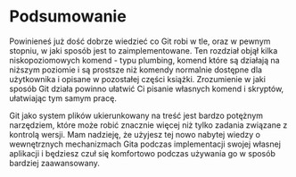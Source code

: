 # Podsumowanie

<!-- # Summary -->

Powinieneś już dość dobrze wiedzieć co Git robi w tle, oraz w pewnym stopniu, w jaki sposób jest to zaimplementowane. Ten rozdział objął kilka niskopoziomowych komend - typu plumbing, komend które są działają na niższym poziomie i są prostsze niż komendy normalnie dostępne dla użytkownika i opisane w pozostałej części książki. Zrozumienie w jaki sposób Git działa powinno ułatwić Ci pisanie własnych komend i skryptów, ułatwiając tym samym pracę.

<!-- You should have a pretty good understanding of what Git does in the background and, to some degree, how it’s implemented. This chapter has covered a number of plumbing commands — commands that are lower level and simpler than the porcelain commands you’ve learned about in the rest of the book. Understanding how Git works at a lower level should make it easier to understand why it’s doing what it’s doing and also to write your own tools and helping scripts to make your specific workflow work for you. -->

Git jako system plików ukierunkowany na treść jest bardzo potężnym narzędziem, które może robić znacznie więcej niż tylko zadania związane z kontrolą wersji. Mam nadzieję, że użyjesz tej nowo nabytej wiedzy o wewnętrznych mechanizmach Gita podczas implementacji swojej własnej aplikacji i będziesz czuł się komfortowo podczas używania go w sposób bardziej zaawansowany.

<!-- Git as a content-addressable filesystem is a very powerful tool that you can easily use as more than just a VCS. I hope you can use your newfound knowledge of Git internals to implement your own cool application of this technology and feel more comfortable using Git in more advanced ways. -->


